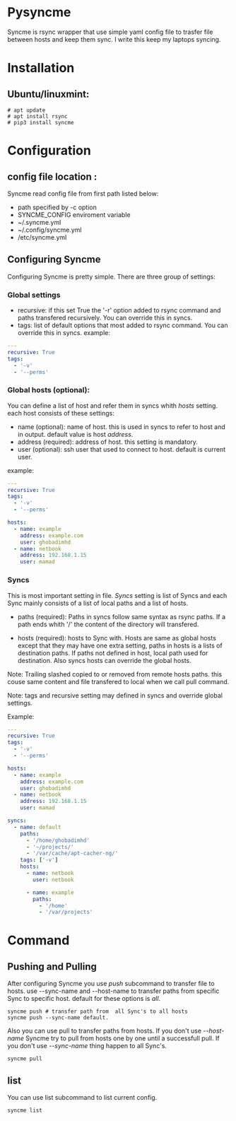 # Pysyncme
Syncme is rsync wrapper that use simple yaml config file to trasfer file between hosts
and keep them sync. I write this keep my laptops syncing.

# Installation
## Ubuntu/linuxmint: 
```
# apt update 
# apt install rsync
# pip3 install syncme
```

# Configuration 
## config file location :
Syncme read config file from first path listed below:

* path specified by -c option
* SYNCME_CONFIG enviroment variable
* ~/.syncme.yml
* ~/.config/syncme.yml
* /etc/syncme.yml

## Configuring Syncme 
Configuring Syncme is pretty simple. There are three group of settings: 
### Global settings 
* recursive: if this set True the '-r' option added to rsync command and paths transfered recursively. You can override this in syncs.
* tags: list of default options that most added to rsync command. You can override this in syncs.
example: 
```yaml
---
recursive: True
tags:
  - '-v'
  - '--perms'
```

### Global hosts (optional):
You can define a list of host and refer them in syncs whith *hosts* setting.
each host consists of these settings: 
* name (optional): name of host. this is used in syncs to refer to host and in output. default value is host *address*.
* address (required): address of host. this setting is mandatory.
* user (optional): ssh user that used to connect to host. default is current user.

example:
```yaml
---
recursive: True
tags:
  - '-v'
  - '--perms'

hosts:
  - name: example
    address: example.com
    user: ghobadimhd
  - name: netbook
    address: 192.168.1.15
    user: mamad

```
### Syncs
This is most important setting in file. *Syncs* setting is list of Syncs and each Sync mainly consists of a list of local paths and a list of hosts.

* paths (required): Paths in syncs follow same syntax as rsync paths. If a path ends whith '/' the content of the directory will transfered.

* hosts (required): hosts to Sync with. Hosts are same as global hosts except that they may have one extra setting, paths in hosts is a lists of destination paths. If paths not defined in host, local path used for destination. Also syncs hosts can override the global hosts.

Note: Trailing slashed copied to or removed from remote hosts paths.
this couse same content and file transfered to local when we call pull command.

Note: tags and recursive setting may defined in syncs and override global settings.

Example:
```yaml
---
recursive: True
tags:
  - '-v'
  - '--perms'

hosts:
  - name: example
    address: example.com
    user: ghobadimhd
  - name: netbook
    address: 192.168.1.15
    user: mamad

syncs:
  - name: default
    paths:
      - '/home/ghobadimhd'
      - '~/projects/'
      - '/var/cache/apt-cacher-ng/'
    tags: ['-v']
    hosts:
      - name: netbook
        user: netbook

      - name: example
        paths:
          - '/home'
          - '/var/projects'
```
# Command
## Pushing and Pulling
After configuring Syncme you use *push* subcommand to transfer file to hosts. use --sync-name and --host-name to transfer paths from specific Sync to specific host. default for these options is *all*.
```
syncme push # transfer path from  all Sync's to all hosts
syncme push --sync-name default.
```
Also you can use pull to transfer paths from hosts. If you don't use *--host-name* Syncme try to pull from hosts one by one until a successfull pull. If you don't use *--sync-name* thing happen to all Sync's.
```
syncme pull
```

## list
You can use list subcommand to list current config.
```
syncme list
```
